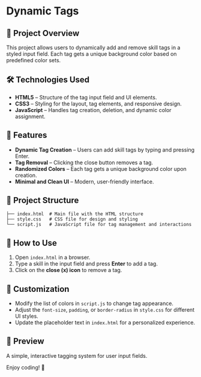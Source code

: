 # Dynamic Tags

## 📌 Project Overview
This project allows users to dynamically add and remove skill tags in a styled input field. Each tag gets a unique background color based on predefined color sets.

## 🛠️ Technologies Used
- **HTML5** – Structure of the tag input field and UI elements.
- **CSS3** – Styling for the layout, tag elements, and responsive design.
- **JavaScript** – Handles tag creation, deletion, and dynamic color assignment.

## 🌟 Features
- **Dynamic Tag Creation** – Users can add skill tags by typing and pressing Enter.
- **Tag Removal** – Clicking the close button removes a tag.
- **Randomized Colors** – Each tag gets a unique background color upon creation.
- **Minimal and Clean UI** – Modern, user-friendly interface.

## 📂 Project Structure
```
├── index.html  # Main file with the HTML structure
├── style.css   # CSS file for design and styling
└── script.js   # JavaScript file for tag management and interactions
```

## 🚀 How to Use
1. Open `index.html` in a browser.
2. Type a skill in the input field and press **Enter** to add a tag.
3. Click on the **close (x) icon** to remove a tag.

## 🔧 Customization
- Modify the list of colors in `script.js` to change tag appearance.
- Adjust the `font-size`, `padding`, or `border-radius` in `style.css` for different UI styles.
- Update the placeholder text in `index.html` for a personalized experience.

## 📸 Preview
A simple, interactive tagging system for user input fields.

Enjoy coding! 🚀
